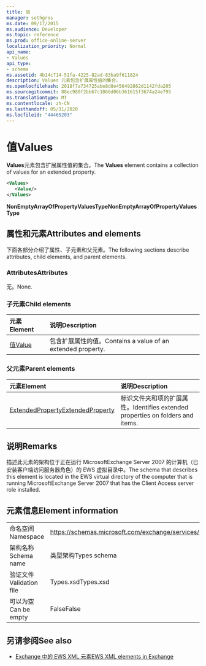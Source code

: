 ```yaml
---
title: 值
manager: sethgros
ms.date: 09/17/2015
ms.audience: Developer
ms.topic: reference
ms.prod: office-online-server
localization_priority: Normal
api_name:
- Values
api_type:
- schema
ms.assetid: 4b14c714-51fa-4225-82ad-83ba9f611824
description: Values 元素包含扩展属性值的集合。
ms.openlocfilehash: 2018f7a734725abe8d8e456492862d1142fda205
ms.sourcegitcommit: 88ec988f2bb67c1866d06b361615f3674a24e795
ms.translationtype: MT
ms.contentlocale: zh-CN
ms.lasthandoff: 05/31/2020
ms.locfileid: "44465203"
---
```

# <a name="values"></a><span data-ttu-id="42050-103">值</span><span class="sxs-lookup"><span data-stu-id="42050-103">Values</span></span>

<span data-ttu-id="42050-104">**Values**元素包含扩展属性值的集合。</span><span class="sxs-lookup"><span data-stu-id="42050-104">The **Values** element contains a collection of values for an extended property.</span></span> 
  
```xml
<Values>
   <Value/>
</Values>
```

<span data-ttu-id="42050-105">**NonEmptyArrayOfPropertyValuesType**</span><span class="sxs-lookup"><span data-stu-id="42050-105">**NonEmptyArrayOfPropertyValuesType**</span></span>

## <a name="attributes-and-elements"></a><span data-ttu-id="42050-106">属性和元素</span><span class="sxs-lookup"><span data-stu-id="42050-106">Attributes and elements</span></span>

<span data-ttu-id="42050-107">下面各部分介绍了属性、子元素和父元素。</span><span class="sxs-lookup"><span data-stu-id="42050-107">The following sections describe attributes, child elements, and parent elements.</span></span>
  
### <a name="attributes"></a><span data-ttu-id="42050-108">Attributes</span><span class="sxs-lookup"><span data-stu-id="42050-108">Attributes</span></span>

<span data-ttu-id="42050-109">无。</span><span class="sxs-lookup"><span data-stu-id="42050-109">None.</span></span>
  
### <a name="child-elements"></a><span data-ttu-id="42050-110">子元素</span><span class="sxs-lookup"><span data-stu-id="42050-110">Child elements</span></span>

|<span data-ttu-id="42050-111">**元素**</span><span class="sxs-lookup"><span data-stu-id="42050-111">**Element**</span></span>|<span data-ttu-id="42050-112">**说明**</span><span class="sxs-lookup"><span data-stu-id="42050-112">**Description**</span></span>|
|:-----|:-----|
|[<span data-ttu-id="42050-113">值</span><span class="sxs-lookup"><span data-stu-id="42050-113">Value</span></span>](value.md) <br/> |<span data-ttu-id="42050-114">包含扩展属性的值。</span><span class="sxs-lookup"><span data-stu-id="42050-114">Contains a value of an extended property.</span></span>  <br/> |
   
### <a name="parent-elements"></a><span data-ttu-id="42050-115">父元素</span><span class="sxs-lookup"><span data-stu-id="42050-115">Parent elements</span></span>

|<span data-ttu-id="42050-116">**元素**</span><span class="sxs-lookup"><span data-stu-id="42050-116">**Element**</span></span>|<span data-ttu-id="42050-117">**说明**</span><span class="sxs-lookup"><span data-stu-id="42050-117">**Description**</span></span>|
|:-----|:-----|
|[<span data-ttu-id="42050-118">ExtendedProperty</span><span class="sxs-lookup"><span data-stu-id="42050-118">ExtendedProperty</span></span>](extendedproperty.md) <br/> |<span data-ttu-id="42050-119">标识文件夹和项的扩展属性。</span><span class="sxs-lookup"><span data-stu-id="42050-119">Identifies extended properties on folders and items.</span></span>  <br/> |
   
## <a name="remarks"></a><span data-ttu-id="42050-120">说明</span><span class="sxs-lookup"><span data-stu-id="42050-120">Remarks</span></span>

<span data-ttu-id="42050-121">描述此元素的架构位于正在运行 MicrosoftExchange Server 2007 的计算机（已安装客户端访问服务器角色）的 EWS 虚拟目录中。</span><span class="sxs-lookup"><span data-stu-id="42050-121">The schema that describes this element is located in the EWS virtual directory of the computer that is running MicrosoftExchange Server 2007 that has the Client Access server role installed.</span></span>
  
## <a name="element-information"></a><span data-ttu-id="42050-122">元素信息</span><span class="sxs-lookup"><span data-stu-id="42050-122">Element information</span></span>

|||
|:-----|:-----|
|<span data-ttu-id="42050-123">命名空间</span><span class="sxs-lookup"><span data-stu-id="42050-123">Namespace</span></span>  <br/> |https://schemas.microsoft.com/exchange/services/2006/types  <br/> |
|<span data-ttu-id="42050-124">架构名称</span><span class="sxs-lookup"><span data-stu-id="42050-124">Schema name</span></span>  <br/> |<span data-ttu-id="42050-125">类型架构</span><span class="sxs-lookup"><span data-stu-id="42050-125">Types schema</span></span>  <br/> |
|<span data-ttu-id="42050-126">验证文件</span><span class="sxs-lookup"><span data-stu-id="42050-126">Validation file</span></span>  <br/> |<span data-ttu-id="42050-127">Types.xsd</span><span class="sxs-lookup"><span data-stu-id="42050-127">Types.xsd</span></span>  <br/> |
|<span data-ttu-id="42050-128">可以为空</span><span class="sxs-lookup"><span data-stu-id="42050-128">Can be empty</span></span>  <br/> |<span data-ttu-id="42050-129">False</span><span class="sxs-lookup"><span data-stu-id="42050-129">False</span></span>  <br/> |
   
## <a name="see-also"></a><span data-ttu-id="42050-130">另请参阅</span><span class="sxs-lookup"><span data-stu-id="42050-130">See also</span></span>

- [<span data-ttu-id="42050-131">Exchange 中的 EWS XML 元素</span><span class="sxs-lookup"><span data-stu-id="42050-131">EWS XML elements in Exchange</span></span>](ews-xml-elements-in-exchange.md)

